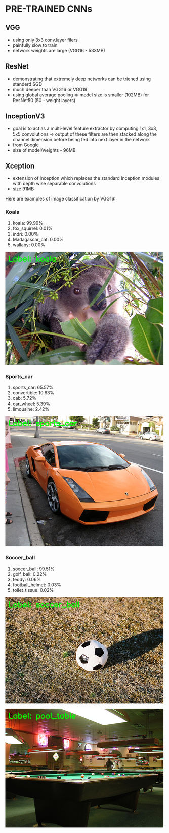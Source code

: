 # PRE-TRAINED CNNs

## VGG
- using only 3x3 conv.layer filers
- painfully slow to train
- network weights are large (VGG16 - 533MB)

## ResNet
- demonstrating that extremely deep networks can be triened using standerd SGD
- much deeper than VGG16 or VGG19
- using global average pooling => model size is smaller (102MB) for ResNet50 (50 - weight layers)

## InceptionV3
- goal is to act as a multi-level feature extractor by computing 1x1, 3x3, 5x5 convolutions
=> output of these filters are then stacked along the channel dimension before being fed into next layer in the network
- from Google
- size of model/weights - 96MB

## Xception
- extension of Inception which replaces the standard Inception modules with depth wise separable convolutions
- size 91MB

Here are examples of image classification by VGG16:
### Koala
1. koala: 99.99%
2. fox_squirrel: 0.01%
3. indri: 0.00%
4. Madagascar_cat: 0.00%
5. wallaby: 0.00%

![koala](koala.png)

### Sports_car
1. sports_car: 65.57%
2. convertible: 10.63%
3. cab: 5.72%
4. car_wheel: 5.39%
5. limousine: 2.42%

![sports_car](sports_car.png)

### Soccer_ball
1. soccer_ball: 99.51%
2. golf_ball: 0.22%
3. teddy: 0.06%
4. football_helmet: 0.03%
5. toilet_tissue: 0.02%

![soccer_ball](soccer_ball.png)

![pool_table](pool_table.png)

